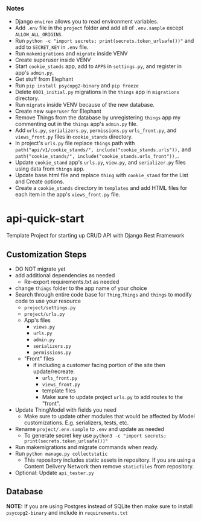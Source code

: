 ### Notes

* Django `environ` allows you to read environment variables.
* Add `.env` file in the `project` folder and add all of `.env.sample` except `ALLOW_ALL_ORIGINS`.
* Run `python -c "import secrets; print(secrets.token_urlsafe())"` and add to `SECRET_KEY` in `.env` file.
* Run `makemigrations` and `migrate` inside VENV
* Create superuser inside VENV
* Start `cookie_stands` app, add to `APPS` in `settings.py`, and register in app's `admin.py`.
* Get stuff from Elephant
* Run `pip install psycopg2-binary` and `pip freeze`
* Delete `0001_initial.py` migrations in the `things` app in `migrations` directory.
* Run  `migrate` inside VENV because of the new database.
* Create new `superuser` for Elephant
* Remove Things from the database by unregistering `things` app my commenting out in the `things` app's `admin.py` file.
* Add `urls.py`, `serializers.py`, `permissions.py` `urls_front.py`, and `views_front.py` files in `cookie_stands` directory.
* In project's `urls.py` file replace `things` path with `path("api/v1/cookie_stands/", include("cookie_stands.urls")),` and `path("cookie_stands/", include("cookie_stands.urls_front")),`.
* Update `cookie_stand` app's `urls.py`, `view.py`, and `serializer.py` files using data from `things` app.
* Update base.html file and replace `thing` with `cookie_stand` for the List and Create options.
* Create a `cookie_stands` directory in `templates` and add HTML files for each item in the app's `views_front.py` file.


# api-quick-start

Template Project for starting up CRUD API with Django Rest Framework

## Customization Steps

- DO NOT migrate yet
- add additional dependencies as needed
  - Re-export requirements.txt as needed
- change `things` folder to the app name of your choice
- Search through entire code base for `Thing`,`Things` and `things` to modify code to use your resource
  - `project/settings.py`
  - `project/urls.py`
  - App's files
    - `views.py`
    - `urls.py`
    - `admin.py`
    - `serializers.py`
    - `permissions.py`
  - "Front" files
    - if including a customer facing portion of the site then update/recreate:
      - `urls_front.py`
      - `views_front.py`
      - template files
      - Make sure to update project `urls.py` to add routes to the "front".
- Update ThingModel with fields you need
  - Make sure to update other modules that would be affected by Model customizations. E.g. serializers, tests, etc.
- Rename `project/.env.sample` to `.env` and update as needed
  - To generate secret key use `python3 -c "import secrets; print(secrets.token_urlsafe())"`
- Run makemigrations and migrate commands when ready.
- Run `python manage.py collectstatic`
  - This repository includes static assets in repository. If you are using a Content Delivery Network then remove `staticfiles` from repository.
- Optional: Update `api_tester.py`

## Database

**NOTE:** If you are using Postgres instead of SQLite then make sure to install `psycopg2-binary` and include in `requirements.txt`

